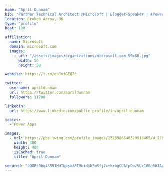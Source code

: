 ```yaml
---
name: "April Dunnam"
bio: "Partner Technical Architect @Microsoft | Blogger-Speaker | #PowerApps, #PowerAutomate, #Office365, #SharePoint | #WIT | #Karaoke Queen"
location: Broken Arrow, OK
type: "profile"
heat: 130

affiliation:
  name: Microsoft
  domain: microsoft.com
  images:
    - url: "/assets/images/organizations/microsoft.com-50x50.jpg"
      width: 50
      height: 50

website: https://t.co/enJuiGEQZc

twitter:
  username: aprildunnam
  url: https://twitter.com/aprildunnam
  followers: 11798

linkedin:
  url: https://www.linkedin.com/public-profile/in/april-dunnam

topics:
  - Power Apps

images:
  - url: https://pbs.twimg.com/profile_images/1326986540329918465/W_IJ6Ih2_400x400.jpg
    width: 400
    height: 400
    isCached: true
    title: "April Dunnam"

secured: "bQQBc9bq4SR91MUINpsxi8I9hidxhZmSfj7c+kxbgCUAfpOo/VUz1GBu6HJAa50gnpPBqki79294yl2lVSCieeEf2jtA7idcDvMAcjsYBM6Lu75bwySQhDu1OkMXHqkGzd7n59mdpTk2Vf503CBCkbMX9RuUnbg8RjhMG+qyQDPGNyexWPJ6qLKsxWFfEnVxjKfeS4lzioojAXCpw2EcOX9itEmBOpwzo3N9SzFZ+AI0cav/bN9E5QjQX8jwuQTcE02Yx0Qu68atC6KwTAgkbUMluG7T0sx1gCQxVq22/O7/RA+uAK55s1Cb+XiqstTQqu/MHa0nyxX9+98WPWa3wzhoGFjm0bQq6+GvfLRy1qZcx+6iWqMFVchvYnAlpkQexs7hDGPwj0LCcCWf6hQJuAgMMQYnJfhBikob/TbxDkY=;ku4V8aDTl4ULDq4wC34j2A=="
---
```



